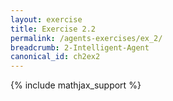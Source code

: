 ```yaml
---
layout: exercise
title: Exercise 2.2
permalink: /agents-exercises/ex_2/
breadcrumb: 2-Intelligent-Agent
canonical_id: ch2ex2
---
```


{% include mathjax_support %}
